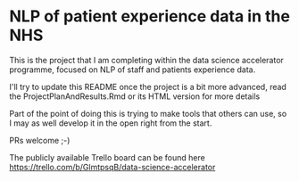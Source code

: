 # NLP of patient experience data in the NHS

This is the project that I am completing within the data science accelerator programme, focused on NLP of staff and patients experience data.

I'll try to update this README once the project is a bit more advanced, read the ProjectPlanAndResults.Rmd or its HTML version for more details

Part of the point of doing this is trying to make tools that others can use, so I may as well develop it in the open right from the start.

PRs welcome ;-)

The publicly available Trello board can be found here https://trello.com/b/GlmtpsqB/data-science-accelerator
